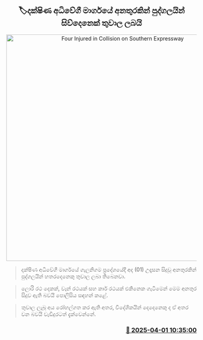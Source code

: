 <p align='center'><b><h2 align='center' title='Four Injured in Collision on Southern Expressway'>🏷දක්ෂිණ අධිවේගී මාර්ගයේ අනතුරකින් පුද්ගලයින් සිව්දෙනෙක් තුවාල ලබයි</h2></b></p>
<p align='center'><img src='https://helakuru.sgp1.cdn.digitaloceanspaces.com/esana/images/lib/accident-new.jpg' width='600' alt='Four Injured in Collision on Southern Expressway'></p>

> දක්ෂිණ අධිවේගී මාර්ගයේ ගැලනිගම ප්‍රදේශයේදී අද (01) උදෑසන සිදුවූ අනතුරකින් පුද්ගලයින් හතරදෙනෙකු තුවාල ලබා තිබෙනවා.

> ලොරි රථ දෙකක්, වෑන් රථයක් සහ කාර් රථයක් එකිනෙක ගැටීමෙන් මෙම අනතුර සිදුව ඇති බවයි පොලිසිය සඳහන් කළේ.

> තුවාල ලැබූ අය රෝහල්ගත කර ඇති අතර, විදේශිකයින් දෙදෙනෙකු ද ඒ අතර වන බවයි වැඩිදුරටත් දැක්වෙන්නේ.



<h3 align='right'><a href='https://www.helakuru.lk/esana/p/108841/'>📅 2025-04-01 10:35:00</a></h3>
